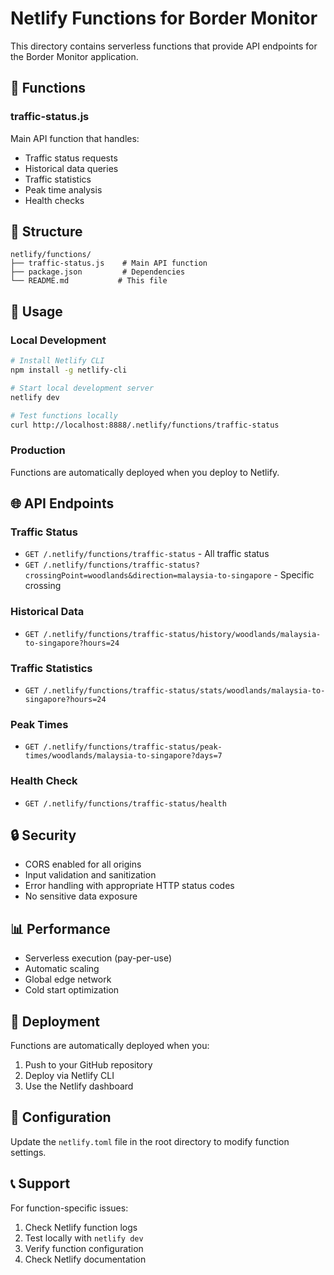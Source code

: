 # Netlify Functions for Border Monitor

This directory contains serverless functions that provide API endpoints for the Border Monitor application.

## 🚀 Functions

### traffic-status.js
Main API function that handles:
- Traffic status requests
- Historical data queries
- Traffic statistics
- Peak time analysis
- Health checks

## 📁 Structure
```
netlify/functions/
├── traffic-status.js    # Main API function
├── package.json         # Dependencies
└── README.md           # This file
```

## 🔧 Usage

### Local Development
```bash
# Install Netlify CLI
npm install -g netlify-cli

# Start local development server
netlify dev

# Test functions locally
curl http://localhost:8888/.netlify/functions/traffic-status
```

### Production
Functions are automatically deployed when you deploy to Netlify.

## 🌐 API Endpoints

### Traffic Status
- `GET /.netlify/functions/traffic-status` - All traffic status
- `GET /.netlify/functions/traffic-status?crossingPoint=woodlands&direction=malaysia-to-singapore` - Specific crossing

### Historical Data
- `GET /.netlify/functions/traffic-status/history/woodlands/malaysia-to-singapore?hours=24`

### Traffic Statistics
- `GET /.netlify/functions/traffic-status/stats/woodlands/malaysia-to-singapore?hours=24`

### Peak Times
- `GET /.netlify/functions/traffic-status/peak-times/woodlands/malaysia-to-singapore?days=7`

### Health Check
- `GET /.netlify/functions/traffic-status/health`

## 🔒 Security

- CORS enabled for all origins
- Input validation and sanitization
- Error handling with appropriate HTTP status codes
- No sensitive data exposure

## 📊 Performance

- Serverless execution (pay-per-use)
- Automatic scaling
- Global edge network
- Cold start optimization

## 🚀 Deployment

Functions are automatically deployed when you:
1. Push to your GitHub repository
2. Deploy via Netlify CLI
3. Use the Netlify dashboard

## 🔧 Configuration

Update the `netlify.toml` file in the root directory to modify function settings.

## 📞 Support

For function-specific issues:
1. Check Netlify function logs
2. Test locally with `netlify dev`
3. Verify function configuration
4. Check Netlify documentation
